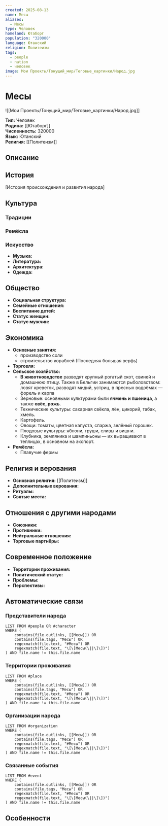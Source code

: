 ```yaml
---
created: 2025-08-13
name: Месы
aliases:
  - Месы
type: Человек
homeland: Ютаборг
population: "320000"
language: Ютанский
religion: Политеизм
tags:
  - people
  - nation
  - человек
image: Мои Проекты/Тонущий_мир/Теговые_картинки/Народ.jpg
---
```

# Месы

![[Мои Проекты/Тонущий_мир/Теговые_картинки/Народ.jpg]]


**Тип:** Человек  
**Родина:** [[Ютаборг]]  
**Численность:** 320000  
**Язык:** Ютанский  
**Религия:** [[Политеизм]]  

## Описание


## История
[История происхождения и развития народа]

## Культура
### Традиции


### Ремёсла


### Искусство
- **Музыка:**
- **Литература:**
- **Архитектура:**
- **Одежда:**

## Общество
- **Социальная структура:**
- **Семейные отношения:**
- **Воспитание детей:**
- **Статус женщин:**
- **Статус мужчин:**

## Экономика
- **Основные занятия:**
	- производство соли
	- строительство кораблей (Последняя большая верфь)
- **Торговля:**
- **Сельское хозяйство:**
	- **В животноводстве** разводят крупный рогатый скот, свиней и домашнюю птицу. Также в Бельгии занимаются рыболовством: ловят креветок, разводят мидий, устриц, в пресных водоёмах — форель и карпа
	- Зерновые: основными культурами были **ячмень и пшеница**, а также **овёс, рожь**.
	- Технические культуры: сахарная свёкла, лён, цикорий, табак, хмель. 
	- Картофель. 
	- Овощи: томаты, цветная капуста, спаржа, зелёный горошек. 
	- Плодовые культуры: яблони, груши, сливы и вишни. 
	- Клубника, земляника и шампиньоны — их выращивают в теплицах, в основном на экспорт.
- **Ремёсла:**
	- Плавучие фермы


## Религия и верования
- **Основная религия:** [[Политеизм]]
- **Дополнительные верования:**
- **Ритуалы:**
- **Святые места:**

## Отношения с другими народами
- **Союзники:**
- **Противники:**
- **Нейтральные отношения:**
- **Торговые партнёры:**

## Современное положение
- **Территории проживания:**
- **Политический статус:**
- **Проблемы:**
- **Перспективы:**

## Автоматические связи
### Представители народа
```dataview
LIST FROM #people OR #character
WHERE (
    contains(file.outlinks, [[Месы]]) OR
    contains(file.tags, "Месы") OR
    regexmatch(file.text, "#Месы") OR
    regexmatch(file.text, "\[\[Месы(\||\]\])")
) AND file.name != this.file.name
```

### Территории проживания
```dataview
LIST FROM #place
WHERE (
    contains(file.outlinks, [[Месы]]) OR
    contains(file.tags, "Месы") OR
    regexmatch(file.text, "#Месы") OR
    regexmatch(file.text, "\[\[Месы(\||\]\])")
) AND file.name != this.file.name
```

### Организации народа
```dataview
LIST FROM #organization
WHERE (
    contains(file.outlinks, [[Месы]]) OR
    contains(file.tags, "Месы") OR
    regexmatch(file.text, "#Месы") OR
    regexmatch(file.text, "\[\[Месы(\||\]\])")
) AND file.name != this.file.name
```

### Связанные события
```dataview
LIST FROM #event
WHERE (
    contains(file.outlinks, [[Месы]]) OR
    contains(file.tags, "Месы") OR
    regexmatch(file.text, "#Месы") OR
    regexmatch(file.text, "\[\[Месы(\||\]\])")
) AND file.name != this.file.name
```

## Особенности
